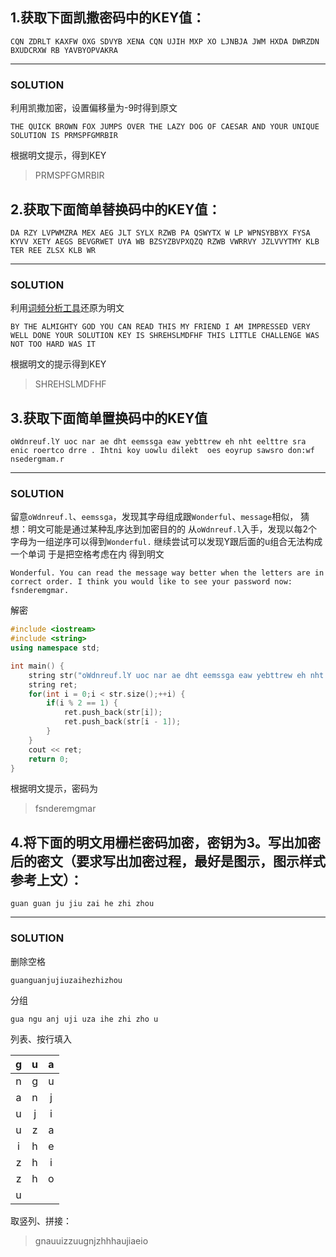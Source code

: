 ## 1.获取下面凯撒密码中的KEY值：
```
CQN ZDRLT KAXFW OXG SDVYB XENA CQN UJIH MXP XO LJNBJA JWM HXDA DWRZDN BXUDCRXW RB YAVBYOPVAKRA
```
---
### SOLUTION
利用凯撒加密，设置偏移量为-9时得到原文
```
THE QUICK BROWN FOX JUMPS OVER THE LAZY DOG OF CAESAR AND YOUR UNIQUE SOLUTION IS PRMSPFGMRBIR
```
根据明文提示，得到KEY
> PRMSPFGMRBIR

## 2.获取下面简单替换码中的KEY值：
```
DA RZY LVPWMZRA MEX AEG JLT SYLX RZWB PA QSWYTX W LP WPNSYBBYX FYSA KYVV XETY AEGS BEVGRWET UYA WB BZSYZBVPXQZQ RZWB VWRRVY JZLVVYTMY KLB TER REE ZLSX KLB WR
```
---
### SOLUTION
利用[词频分析工具](https://quipqiup.com/)还原为明文
```
BY THE ALMIGHTY GOD YOU CAN READ THIS MY FRIEND I AM IMPRESSED VERY WELL DONE YOUR SOLUTION KEY IS SHREHSLMDFHF THIS LITTLE CHALLENGE WAS NOT TOO HARD WAS IT
```

根据明文的提示得到KEY
> SHREHSLMDFHF

## 3.获取下面简单置换码中的KEY值
```
oWdnreuf.lY uoc nar ae dht eemssga eaw yebttrew eh nht eelttre sra enic roertco drre . Ihtni koy uowlu dilekt  oes eoyrup sawsro don:wf nsedergmam.r
```
---
### SOLUTION
留意`oWdnreuf.l`、`eemssga`，发现其字母组成跟`Wonderful`、`message`相似，
猜想：明文可能是通过某种乱序达到加密目的的
从`oWdnreuf.l`入手，发现以每2个字母为一组逆序可以得到`Wonderful.`
继续尝试可以发现Y跟后面的u组合无法构成一个单词
于是把空格考虑在内
得到明文
```
Wonderful. You can read the message way better when the letters are in correct order. I think you would like to see your password now: fsnderemgmar.
```
解密
``` c++
#include <iostream>
#include <string>
using namespace std;

int main() {
	string str("oWdnreuf.lY uoc nar ae dht eemssga eaw yebttrew eh nht eelttre sra enic roertco drre . Ihtni koy uowlu dilekt  oes eoyrup sawsro don:wf nsedergmam.r"); 
    string ret;
	for(int i = 0;i < str.size();++i) {
    	if(i % 2 == 1) {
    		ret.push_back(str[i]);
    		ret.push_back(str[i - 1]);
		}
	}
	cout << ret;
	return 0;
}
```
根据明文提示，密码为
> fsnderemgmar
## 4.将下面的明文用栅栏密码加密，密钥为3。写出加密后的密文（要求写出加密过程，最好是图示，图示样式参考上文）：
```
guan guan ju jiu zai he zhi zhou
```
---
### SOLUTION
删除空格
```
guanguanjujiuzaihezhizhou
```
分组
```
gua ngu anj uji uza ihe zhi zho u
```
列表、按行填入

| g | u | a |
|:---:|:---:|:---:|
| n | g | u |
| a | n | j |
| u | j | i |
| u | z | a |
| i | h | e |
| z | h | i |
| z | h | o |
| u |   |   |

取竖列、拼接：
> gnauuizzuugnjzhhhaujiaeio

